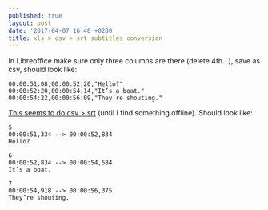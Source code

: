 ```yaml
---
published: true
layout: post
date: '2017-04-07 16:40 +0200'
title: xls > csv > srt subtitles conversion
---
```

In Libreoffice make sure only three columns are there (delete 4th...), save as csv, should look like:

    00:00:51:08,00:00:52:20,"Hello?"
    00:00:52:20,00:00:54:14,"It’s a boat."
    00:00:54:22,00:00:56:09,"They’re shouting."
    
[This seems to do csv > srt](https://gotranscript.com/subtitle-converter) (until I find something offline). Should look like:

    5
    00:00:51,334 --> 00:00:52,834
    Hello?
    
    6
    00:00:52,834 --> 00:00:54,584
    It’s a boat.
    
    7
    00:00:54,918 --> 00:00:56,375
    They’re shouting.


